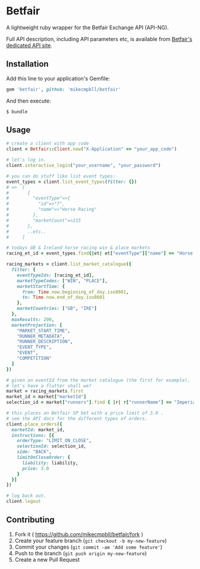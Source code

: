 # Betfair

A lightweight ruby wrapper for the Betfair Exchange API (API-NG).

Full API description, including API parameters etc, is available from [Betfair's dedicated API site](https://api.developer.betfair.com/services/webapps/docs/display/1smk3cen4v3lu3yomq5qye0ni/API-NG+Overview).

## Installation

Add this line to your application's Gemfile:

```ruby
gem 'betfair', github: 'mikecmpbll/betfair'
```

And then execute:

    $ bundle

## Usage

```ruby
# create a client with app code
client = Betfair::Client.new("X-Application" => "your_app_code")

# let's log in.
client.interactive_login("your_username", "your_password")

# you can do stuff like list event types:
event_types = client.list_event_types(filter: {})
# =>  [
#       {
#         "eventType"=>{
#           "id"=>"7",
#           "name"=>"Horse Racing"
#         },
#         "marketCount"=>215
#       },
#       ..etc..
#     ]

# todays GB & Ireland horse racing win & place markets
racing_et_id = event_types.find{|et| et["eventType"]["name"] == "Horse Racing"}["eventType"]["id"]

racing_markets = client.list_market_catalogue({
  filter: {
    eventTypeIds: [racing_et_id],
    marketTypeCodes: ["WIN", "PLACE"],
    marketStartTime: {
      from: Time.now.beginning_of_day.iso8601,
      to: Time.now.end_of_day.iso8601
    },
    marketCountries: ["GB", "IRE"]
  },
  maxResults: 200,
  marketProjection: [
    "MARKET_START_TIME",
    "RUNNER_METADATA",
    "RUNNER_DESCRIPTION",
    "EVENT_TYPE",
    "EVENT",
    "COMPETITION"
  ]
})

# given an eventId from the market catalogue (the first for example),
# let's have a flutter shall we?
market = racing_markets.first
market_id = market["marketId"]
selection_id = market["runners"].find { |r| r["runnerName"] == "Imperial Commander" }["selectionId"]

# this places an Betfair SP bet with a price limit of 3.0 .
# see the API docs for the different types of orders.
client.place_orders({
  marketId: market_id,
  instructions: [{
    orderType: "LIMIT_ON_CLOSE",
    selectionId: selection_id,
    side: "BACK",
    limitOnCloseOrder: {
      liability: liability,
      price: 3.0
    }
  }]
})

# log back out.
client.logout
```

## Contributing

1. Fork it ( https://github.com/mikecmpbll/betfair/fork )
2. Create your feature branch (`git checkout -b my-new-feature`)
3. Commit your changes (`git commit -am 'Add some feature'`)
4. Push to the branch (`git push origin my-new-feature`)
5. Create a new Pull Request

